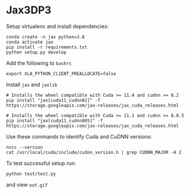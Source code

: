 # Jax3DP3

Setup virtualenv and install dependencies:
```
conda create -n jax python=3.8
conda activate jax
pip install -r requirements.txt
python setup.py develop
```

Add the following to `bashrc`
```
export XLA_PYTHON_CLIENT_PREALLOCATE=false
```


Install `jax` and `jaxlib`
```
# Installs the wheel compatible with Cuda >= 11.4 and cudnn >= 8.2
pip install "jax[cuda11_cudnn82]" -f https://storage.googleapis.com/jax-releases/jax_cuda_releases.html

# Installs the wheel compatible with Cuda >= 11.1 and cudnn >= 8.0.5
pip install "jax[cuda11_cudnn805]" -f https://storage.googleapis.com/jax-releases/jax_cuda_releases.html
```

Use these commands to identify Cuda and CuDNN versions:
```
nvcc --version
cat /usr/local/cuda/include/cudnn_version.h | grep CUDNN_MAJOR -A 2
```

To test successful setup run:
```
python test/test.py
```
and view `out.gif`
